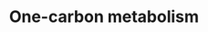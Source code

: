 ---
annotations:
- type: Pathway Ontology
  value: folate mediated one-carbon metabolic pathway
authors:
- MaintBot
- Mkutmon
- Garima.thakur
- Fehrhart
- Eweitz
description: 'This one-carbon metabolism pathway is centered around folate. Folate
  has two key carbon-carbon double bonds. Saturating one of them yields dihydrofolate
  (DHF) and adding an additional molecule of hydrogen across the second yields tetrahydrofolate
  (THF). Folates serve as donors of single carbons in any one of three oxidation states:
  5-methyl-THF (CH3THF; reduced), 5,10 methylene-THF (CH2THF; intermediate) and 10-formyl-THF
  (CHOTHF; oxidized). The single carbon donor CH3THF is used to convert homocysteine
  into methionine which can then be used to methylate DNA, the donor CH2THF is used
  (along with a molecule of hydrogen at the site of one of the double bonds) to convert
  dUMP (deoxyuridylate) into dTMP (thymidylate) and the donor CHOTHF is used to set
  up ring closure reactions in de novo purine synthesis. CH3THF is the primary methyl-group
  donor for processes such as DNA methylation reactions. Purines are used both in
  RNA synthesis and in DNA synthesis and dTMP is synthesized srtictly for DNA synthesis,
  be it for DNA repair or DNA replication. The folate pathway is central to any study
  related to DNA methylation, dTMP synthesis or purine synthesis.  Differential methylation
  (e.g. hypermethylation of tumor suppressors) as well as disturbances in nucleotide
  synthesis and repair, are associated with several forms of cancer. There are also
  indications that hypermethylation is involved in the progression of adenomas to
  cancer.   The pathway is also illustrative of the role of a number of B vitamins,
  including vitamin B12 (cobalamine) which is important for the sythesis of folate
  (vitamin B9) and of methionine.'
last-edited: 2021-05-08
organisms:
- Bos taurus
redirect_from:
- /index.php/Pathway:WP1026
- /instance/WP1026
schema-jsonld:
- '@context': https://schema.org/
  '@id': https://wikipathways.github.io/pathways/WP1026.html
  '@type': Dataset
  creator:
    '@type': Organization
    name: WikiPathways
  description: 'This one-carbon metabolism pathway is centered around folate. Folate
    has two key carbon-carbon double bonds. Saturating one of them yields dihydrofolate
    (DHF) and adding an additional molecule of hydrogen across the second yields tetrahydrofolate
    (THF). Folates serve as donors of single carbons in any one of three oxidation
    states: 5-methyl-THF (CH3THF; reduced), 5,10 methylene-THF (CH2THF; intermediate)
    and 10-formyl-THF (CHOTHF; oxidized). The single carbon donor CH3THF is used to
    convert homocysteine into methionine which can then be used to methylate DNA,
    the donor CH2THF is used (along with a molecule of hydrogen at the site of one
    of the double bonds) to convert dUMP (deoxyuridylate) into dTMP (thymidylate)
    and the donor CHOTHF is used to set up ring closure reactions in de novo purine
    synthesis. CH3THF is the primary methyl-group donor for processes such as DNA
    methylation reactions. Purines are used both in RNA synthesis and in DNA synthesis
    and dTMP is synthesized srtictly for DNA synthesis, be it for DNA repair or DNA
    replication. The folate pathway is central to any study related to DNA methylation,
    dTMP synthesis or purine synthesis.  Differential methylation (e.g. hypermethylation
    of tumor suppressors) as well as disturbances in nucleotide synthesis and repair,
    are associated with several forms of cancer. There are also indications that hypermethylation
    is involved in the progression of adenomas to cancer.   The pathway is also illustrative
    of the role of a number of B vitamins, including vitamin B12 (cobalamine) which
    is important for the sythesis of folate (vitamin B9) and of methionine.'
  keywords:
  - MAT2B
  - Vitamin B2
  - Pyridoxal 5'-phosphate
  - 10-Formyl Tetrahydrofolate
  - S-adenosylhomocysteine
  - Vitamin B6
  - Deoxyuridine monophosphate
  - Methionine
  - Thymidylate Synthesis
  - MIsmatch repair
  - ATIC
  - BHMT
  - MTHFS
  - Betaine
  - SHMT2
  - 5,10-Methylene Tetrahydrofolate
  - FTCD
  - MAT1A
  - Tetrahydrofolate
  - S-Adenosylmethionine
  - DNMT3B
  - Methylcobalamin
  - SHMT1
  - MTHFR
  - Dihydrofolate
  - Polyglutamate
  - MTR
  - Folate
  - MTRR
  - Riboflavin
  - 5-Formyl Tetrahydrofolate
  - DNMT3A
  - Homocysteine
  - ALDH1L1
  - Cobalamin
  - Deoxythymidine monophosphate
  - Alcohol
  - MTHFD2
  - AMT
  - TYMS
  - GLRX
  - FOLH1
  - DNMT1
  - GART
  - 5-Formimino Tetrahydrofolate
  - AHCYL2
  - glycine
  - MTHFD1
  - TCN2
  - DHFR
  - Vitamin B12
  - Homocystine
  - MTFMT
  - 5,10-Methenyl Tetrahydrofolate
  - serine
  - Vitamin B9
  - MTHFD1L
  - Non-homologous end joining
  - 5-Methyl Tetrahydrofolate
  - AHCY
  license: CC0
  name: One-carbon metabolism
seo: CreativeWork
title: One-carbon metabolism
wpid: WP1026
---